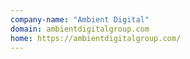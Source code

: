 ```yaml
---
company-name: "Ambient Digital"
domain: ambientdigitalgroup.com
home: https://ambientdigitalgroup.com/
---
```




